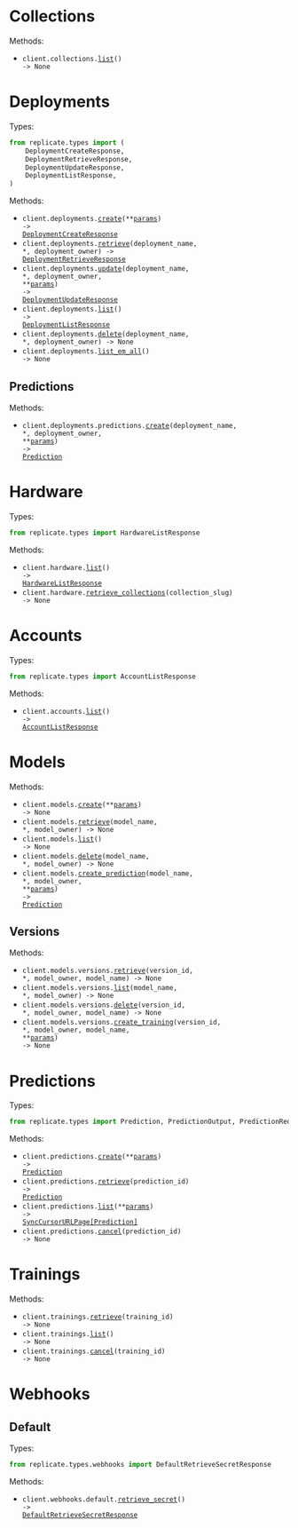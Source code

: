 # Collections

Methods:

- <code title="get /collections">client.collections.<a href="./src/replicate/resources/collections.py">list</a>() -> None</code>

# Deployments

Types:

```python
from replicate.types import (
    DeploymentCreateResponse,
    DeploymentRetrieveResponse,
    DeploymentUpdateResponse,
    DeploymentListResponse,
)
```

Methods:

- <code title="post /deployments">client.deployments.<a href="./src/replicate/resources/deployments/deployments.py">create</a>(\*\*<a href="src/replicate/types/deployment_create_params.py">params</a>) -> <a href="./src/replicate/types/deployment_create_response.py">DeploymentCreateResponse</a></code>
- <code title="get /deployments/{deployment_owner}/{deployment_name}">client.deployments.<a href="./src/replicate/resources/deployments/deployments.py">retrieve</a>(deployment_name, \*, deployment_owner) -> <a href="./src/replicate/types/deployment_retrieve_response.py">DeploymentRetrieveResponse</a></code>
- <code title="patch /deployments/{deployment_owner}/{deployment_name}">client.deployments.<a href="./src/replicate/resources/deployments/deployments.py">update</a>(deployment_name, \*, deployment_owner, \*\*<a href="src/replicate/types/deployment_update_params.py">params</a>) -> <a href="./src/replicate/types/deployment_update_response.py">DeploymentUpdateResponse</a></code>
- <code title="get /deployments">client.deployments.<a href="./src/replicate/resources/deployments/deployments.py">list</a>() -> <a href="./src/replicate/types/deployment_list_response.py">DeploymentListResponse</a></code>
- <code title="delete /deployments/{deployment_owner}/{deployment_name}">client.deployments.<a href="./src/replicate/resources/deployments/deployments.py">delete</a>(deployment_name, \*, deployment_owner) -> None</code>
- <code title="get /collections">client.deployments.<a href="./src/replicate/resources/deployments/deployments.py">list_em_all</a>() -> None</code>

## Predictions

Methods:

- <code title="post /deployments/{deployment_owner}/{deployment_name}/predictions">client.deployments.predictions.<a href="./src/replicate/resources/deployments/predictions.py">create</a>(deployment_name, \*, deployment_owner, \*\*<a href="src/replicate/types/deployments/prediction_create_params.py">params</a>) -> <a href="./src/replicate/types/prediction.py">Prediction</a></code>

# Hardware

Types:

```python
from replicate.types import HardwareListResponse
```

Methods:

- <code title="get /hardware">client.hardware.<a href="./src/replicate/resources/hardware.py">list</a>() -> <a href="./src/replicate/types/hardware_list_response.py">HardwareListResponse</a></code>
- <code title="get /collections/{collection_slug}">client.hardware.<a href="./src/replicate/resources/hardware.py">retrieve_collections</a>(collection_slug) -> None</code>

# Accounts

Types:

```python
from replicate.types import AccountListResponse
```

Methods:

- <code title="get /account">client.accounts.<a href="./src/replicate/resources/accounts.py">list</a>() -> <a href="./src/replicate/types/account_list_response.py">AccountListResponse</a></code>

# Models

Methods:

- <code title="post /models">client.models.<a href="./src/replicate/resources/models/models.py">create</a>(\*\*<a href="src/replicate/types/model_create_params.py">params</a>) -> None</code>
- <code title="get /models/{model_owner}/{model_name}">client.models.<a href="./src/replicate/resources/models/models.py">retrieve</a>(model_name, \*, model_owner) -> None</code>
- <code title="get /models">client.models.<a href="./src/replicate/resources/models/models.py">list</a>() -> None</code>
- <code title="delete /models/{model_owner}/{model_name}">client.models.<a href="./src/replicate/resources/models/models.py">delete</a>(model_name, \*, model_owner) -> None</code>
- <code title="post /models/{model_owner}/{model_name}/predictions">client.models.<a href="./src/replicate/resources/models/models.py">create_prediction</a>(model_name, \*, model_owner, \*\*<a href="src/replicate/types/model_create_prediction_params.py">params</a>) -> <a href="./src/replicate/types/prediction.py">Prediction</a></code>

## Versions

Methods:

- <code title="get /models/{model_owner}/{model_name}/versions/{version_id}">client.models.versions.<a href="./src/replicate/resources/models/versions.py">retrieve</a>(version_id, \*, model_owner, model_name) -> None</code>
- <code title="get /models/{model_owner}/{model_name}/versions">client.models.versions.<a href="./src/replicate/resources/models/versions.py">list</a>(model_name, \*, model_owner) -> None</code>
- <code title="delete /models/{model_owner}/{model_name}/versions/{version_id}">client.models.versions.<a href="./src/replicate/resources/models/versions.py">delete</a>(version_id, \*, model_owner, model_name) -> None</code>
- <code title="post /models/{model_owner}/{model_name}/versions/{version_id}/trainings">client.models.versions.<a href="./src/replicate/resources/models/versions.py">create_training</a>(version_id, \*, model_owner, model_name, \*\*<a href="src/replicate/types/models/version_create_training_params.py">params</a>) -> None</code>

# Predictions

Types:

```python
from replicate.types import Prediction, PredictionOutput, PredictionRequest
```

Methods:

- <code title="post /predictions">client.predictions.<a href="./src/replicate/resources/predictions.py">create</a>(\*\*<a href="src/replicate/types/prediction_create_params.py">params</a>) -> <a href="./src/replicate/types/prediction.py">Prediction</a></code>
- <code title="get /predictions/{prediction_id}">client.predictions.<a href="./src/replicate/resources/predictions.py">retrieve</a>(prediction_id) -> <a href="./src/replicate/types/prediction.py">Prediction</a></code>
- <code title="get /predictions">client.predictions.<a href="./src/replicate/resources/predictions.py">list</a>(\*\*<a href="src/replicate/types/prediction_list_params.py">params</a>) -> <a href="./src/replicate/types/prediction.py">SyncCursorURLPage[Prediction]</a></code>
- <code title="post /predictions/{prediction_id}/cancel">client.predictions.<a href="./src/replicate/resources/predictions.py">cancel</a>(prediction_id) -> None</code>

# Trainings

Methods:

- <code title="get /trainings/{training_id}">client.trainings.<a href="./src/replicate/resources/trainings.py">retrieve</a>(training_id) -> None</code>
- <code title="get /trainings">client.trainings.<a href="./src/replicate/resources/trainings.py">list</a>() -> None</code>
- <code title="post /trainings/{training_id}/cancel">client.trainings.<a href="./src/replicate/resources/trainings.py">cancel</a>(training_id) -> None</code>

# Webhooks

## Default

Types:

```python
from replicate.types.webhooks import DefaultRetrieveSecretResponse
```

Methods:

- <code title="get /webhooks/default/secret">client.webhooks.default.<a href="./src/replicate/resources/webhooks/default.py">retrieve_secret</a>() -> <a href="./src/replicate/types/webhooks/default_retrieve_secret_response.py">DefaultRetrieveSecretResponse</a></code>
